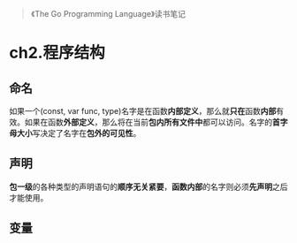 > 《The Go Programming Language》读书笔记

# ch2.程序结构

## 命名

如果一个(const, var func, type)名字是在函数**内部定义**，那么就**只在**函数**内部**有效。如果在函数**外部定义**，那么将在当前**包内所有文件中**都可以访问。名字的**首字母大小**写决定了名字在**包外的可见性**。

## 声明

**包一级**的各种类型的声明语句的**顺序无关紧要**，**函数内部**的名字则必须**先声明**之后才能使用。

## 变量

